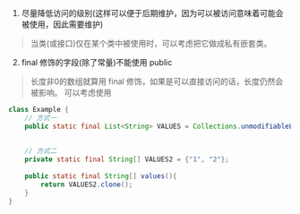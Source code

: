 1. 尽量降低访问的级别(这样可以便于后期维护，因为可以被访问意味着可能会被使用，因此需要维护)
> 当类(或接口)仅在某个类中被使用时，可以考虑把它做成私有嵌套类。

2. final 修饰的字段(除了常量)不能使用 public
> 长度非0的数组就算用 final 修饰，如果是可以直接访问的话，长度仍然会被影响。
> 可以考虑使用

```java
class Example {
    // 方式一
    public static final List<String> VALUES = Collections.unmodifiableList(Arrays.asList("1", "2"));
    
    
    // 方式二
    private static final String[] VALUES2 = {"1", "2"};
    
    public static final String[] values(){
        return VALUES2.clone();
    }
}

```